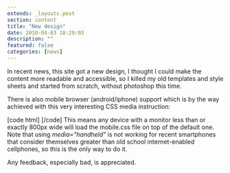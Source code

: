 ```yaml
---
extends: _layouts.post
section: content
title: "New design"
date: 2010-04-03 18:29:03
description: ""
featured: false
categories: [news]
---
```

In recent news, this site got a new design, I thought I could make the content more readable and accessible, so I killed my old templates and style sheets and started from scratch, without photoshop this time.

There is also mobile browser (android/iphone) support which is by the way achieved with this very interesting CSS media instruction:

 \[code html\] <link href="/mobile.css" media="only screen and (max-device-width: 800px)" rel="stylesheet" type="text/css"></link> \[/code\] This means any device with a monitor less than or exactly 800px wide will load the mobile.css file on top of the default one. Note that using *media="handheld"* is not working for recent smartphones that consider themselves greater than old school internet-enabled cellphones, so this is the only way to do it.

Any feedback, especially bad, is appreciated.